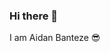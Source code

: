 ### Hi there 👋
I am Aidan Banteze :sunglasses:
<!--
###
A software developer with :sparkling_heart: in HTML5, CSS and JavaScript and React.

## GitHub Stats
[![Aidan's GitHub stats](https://github-readme-stats.vercel.app/api?username=Aidan-bn)](https://github.com/Aidan-bn/github-readme-stats)

## Common Languages
[![Top Langs](https://github-readme-stats.vercel.app/api/top-langs/?username=Aidan-bn&layout=compact)](https://github.com/Aidan-bn/github-readme-stats)


**Aidan-bn/Aidan-bn** is a ✨ _special_ ✨ repository because its `README.md` (this file) appears on your GitHub profile.

Here are some ideas to get you started:

- 🔭 I’m currently working on ...
- 🌱 I’m currently learning ...
- 👯 I’m looking to collaborate on ...
- 🤔 I’m looking for help with ...
- 💬 Ask me about ...
- 📫 How to reach me: ...
- 😄 Pronouns: ...
- ⚡ Fun fact: ...
-->
